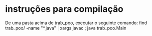 # instruções para compilação

De uma pasta acima de trab_poo, executar o seguinte comando:
    find trab_poo/ -name "*.java" | xargs javac ; java trab_poo.Main